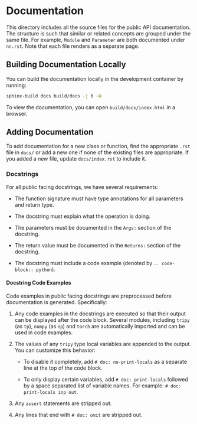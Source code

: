 # Documentation

This directory includes all the source files for the public API documentation.
The structure is such that similar or related concepts are grouped under the same
file. For example, `Module` and `Parameter` are both documented under `nn.rst`.
Note that each file renders as a separate page.

## Building Documentation Locally

You can build the documentation locally in the development container by running:
```bash
sphinx-build docs build/docs -j 6 -W
```
To view the documentation, you can open `build/docs/index.html` in a browser.

## Adding Documentation

To add documentation for a new class or function, find the appropriate `.rst` file in
`docs/` or add a new one if none of the existing files are appropriate.
If you added a new file, update `docs/index.rst` to include it.

### Docstrings

For all public facing docstrings, we have several requirements:

- The function signature must have type annotations for all parameters and return type.

- The docstring must explain what the operation is doing.

- The parameters must be documented in the `Args:` section of the docstring.

- The return value must be documented in the `Returns:` section of the docstring.

- The docstring must include a code example (denoted by `.. code-block:: python`).


#### Docstring Code Examples

Code examples in public facing docstrings are preprocessed before
documentation is generated. Specifically:

1. Any code examples in the docstrings are executed so that their output can be
    displayed after the code block. Several modules, including `tripy` (as `tp`),
    `numpy` (as `np`) and `torch` are automatically imported and can be used in
    code examples.

2. The values of any `tripy` type local variables are appended to the output.
    You can customize this behavior:

    - To disable it completely, add `# doc: no-print-locals` as a separate line
        at the top of the code block.

    - To only display certain variables, add `# doc: print-locals` followed by a space
        separated list of variable names. For example: `# doc: print-locals inp out`.

3. Any `assert` statements are stripped out.

4. Any lines that end with `# doc: omit` are stripped out.
